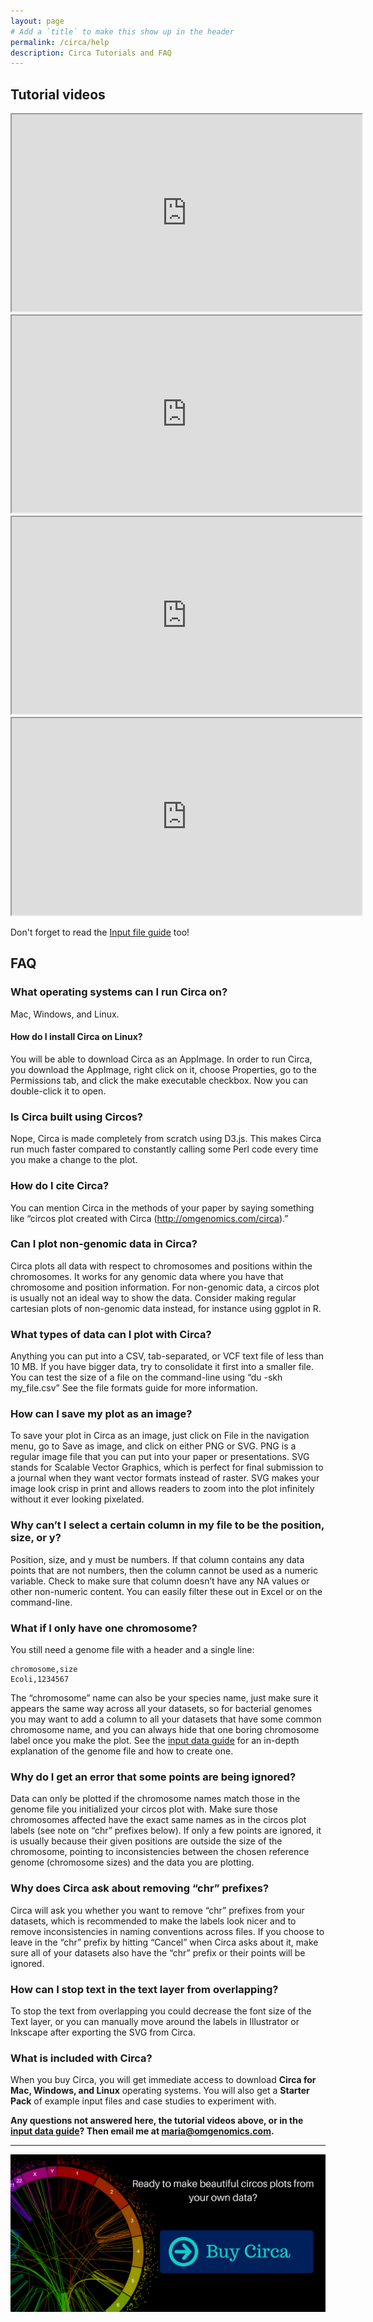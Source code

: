 ```yaml
---
layout: page
# Add a `title` to make this show up in the header
permalink: /circa/help
description: Circa Tutorials and FAQ
---
```


## Tutorial videos

<iframe src="https://www.youtube.com/embed/iIlGQcRtMzY?showinfo=0" width="560" height="315" allowfullscreen="allowfullscreen"></iframe>

<iframe src="https://www.youtube.com/embed/cKlJDhucul8?rel=0&amp;showinfo=0" width="560" height="315" allowfullscreen="allowfullscreen"></iframe>

<iframe src="https://www.youtube.com/embed/Maxaz637rP4?rel=0&amp;showinfo=0" width="560" height="315" allowfullscreen="allowfullscreen"></iframe>

<iframe src="https://www.youtube.com/embed/2Gs4-xXn83c?rel=0&amp;showinfo=0" width="560" height="315" allowfullscreen="allowfullscreen"></iframe>

Don't forget to read the [Input file guide](/circa/input-file-formats) too!

## FAQ

### What operating systems can I run Circa on?
Mac, Windows, and Linux.

#### How do I install Circa on Linux?
You will be able to download Circa as an AppImage. In order to run Circa, you download the AppImage, right click on it, choose Properties, go to the Permissions tab, and click the make executable checkbox. Now you can double-click it to open.

### Is Circa built using Circos?
Nope, Circa is made completely from scratch using D3.js. This makes Circa run much faster compared to constantly calling some Perl code every time you make a change to the plot.

### How do I cite Circa?
You can mention Circa in the methods of your paper by saying something like “circos plot created with Circa (http://omgenomics.com/circa).”

### Can I plot non-genomic data in Circa?
Circa plots all data with respect to chromosomes and positions within the chromosomes. It works for any genomic data where you have that chromosome and position information. For non-genomic data, a circos plot is usually not an ideal way to show the data. Consider making regular cartesian plots of non-genomic data instead, for instance using ggplot in R.

### What types of data can I plot with Circa?
Anything you can put into a CSV, tab-separated, or VCF text file of less than 10 MB. If you have bigger data, try to consolidate it first into a smaller file. You can test the size of a file on the command-line using “du -skh my_file.csv” See the file formats guide for more information.

### How can I save my plot as an image?
To save your plot in Circa as an image, just click on File in the navigation menu, go to Save as image, and click on either PNG or SVG. PNG is a regular image file that you can put into your paper or presentations. SVG stands for Scalable Vector Graphics, which is perfect for final submission to a journal when they want vector formats instead of raster. SVG makes your image look crisp in print and allows readers to zoom into the plot infinitely without it ever looking pixelated.

### Why can’t I select a certain column in my file to be the position, size, or y?
Position, size, and y must be numbers. If that column contains any data points that are not numbers, then the column cannot be used as a numeric variable. Check to make sure that column doesn’t have any NA values or other non-numeric content.
You can easily filter these out in Excel or on the command-line.

### What if I only have one chromosome?
You still need a genome file with a header and a single line:
```
chromosome,size
Ecoli,1234567
```
The “chromosome” name can also be your species name, just make sure it appears the same way across all your datasets, so for bacterial genomes you may want to add a column to all your datasets that have some common chromosome name, and you can always hide that one boring chromosome label once you make the plot.
See the [input data guide](/circa/input-file-formats) for an in-depth explanation of the genome file and how to create one.

### Why do I get an error that some points are being ignored?
Data can only be plotted if the chromosome names match those in the genome file you initialized your circos plot with. Make sure those chromosomes affected have the exact same names as in the circos plot labels (see note on “chr” prefixes below). If only a few points are ignored, it is usually because their given positions are outside the size of the chromosome, pointing to inconsistencies between the chosen reference genome (chromosome sizes) and the data you are plotting.

### Why does Circa ask about removing “chr” prefixes?
Circa will ask you whether you want to remove “chr” prefixes from your datasets, which is recommended to make the labels look nicer and to remove inconsistencies in naming conventions across files. If you choose to leave in the “chr” prefix by hitting “Cancel” when Circa asks about it, make sure all of your datasets also have the “chr” prefix or their points will be ignored.

### How can I stop text in the text layer from overlapping?
To stop the text from overlapping you could decrease the font size of the Text layer, or you can manually move around the labels in Illustrator or Inkscape after exporting the SVG from Circa.

### What is included with Circa?

When you buy Circa, you will get immediate access to download **Circa for Mac, Windows, and Linux** operating systems. You will also get a **Starter Pack** of example input files and case studies to experiment with.


**Any questions not answered here, the tutorial videos above, or in the [input data guide](/circa/input-file-formats)? Then email me at maria@omgenomics.com.**

------

[![Click here to buy Circa](/assets/circa/buy-circa.png)](https://gum.co/circa)
